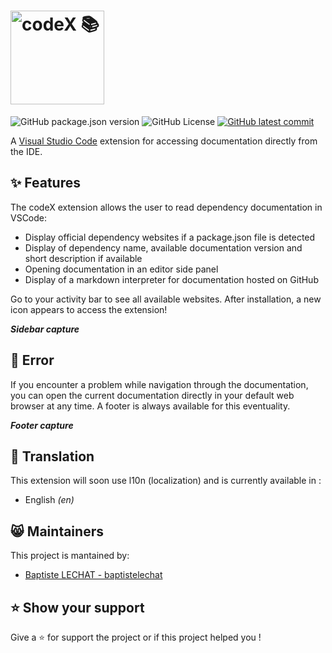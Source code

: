 # <img src="https://raw.githubusercontent.com/baptistelechat/codeX/main/src/lib/assets/img/logo.png"  height="150" alt="codeX 📚">

![GitHub package.json version](https://img.shields.io/github/package-json/v/baptistelechat/codeX) ![GitHub License](https://img.shields.io/github/license/baptistelechat/codeX) [![GitHub latest commit](https://badgen.net/github/last-commit/baptistelechat/codeX)](https://github.com/baptistelechat/codeX/commit/main)

A [Visual Studio Code](https://code.visualstudio.com/) extension for accessing documentation directly from the IDE.

## ✨ Features

The codeX extension allows the user to read dependency documentation in VSCode:

- Display official dependency websites if a package.json file is detected
- Display of dependency name, available documentation version and short description if available
- Opening documentation in an editor side panel
- Display of a markdown interpreter for documentation hosted on GitHub

Go to your activity bar to see all available websites. After installation, a new icon appears to access the extension!

**_Sidebar capture_**

## 🐛 Error

If you encounter a problem while navigation through the documentation, you can open the current documentation directly in your default web browser at any time. A footer is always available for this eventuality.

**_Footer capture_**


## 🔄 Translation

This extension will soon use l10n (localization) and is currently available in :

- English _(en)_
<!-- - French _(fr)_ -->

## 😸 Maintainers

This project is mantained by:

- [Baptiste LECHAT - baptistelechat](https://github.com/baptistelechat)

## ⭐ Show your support

Give a ⭐️ for support the project or if this project helped you !
